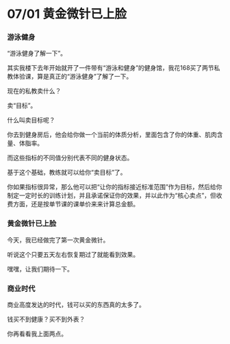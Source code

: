# 07/01 黄金微针已上脸

### 游泳健身

“游泳健身了解一下”。

其实我楼下去年开始就开了一件带有“游泳和健身”的健身馆，我花168买了两节私教体验课，算是真正的“游泳健身”了解了一下。

现在的私教卖什么？

卖“目标”。

什么叫卖目标呢？

你去到健身房后，他会给你做一个当前的体质分析，里面包含了你的体重、肌肉含量、体脂率。

而这些指标的不同值分别代表不同的健身状态。

基于这个基础，教练就可以给你“卖目标”了。

你如果指标很异常，那么他可以把“让你的指标接近标准范围”作为目标，然后给你制定一定时长的训练计划，并且承诺保证你的效果，并以此作为“核心卖点”，但收费方面，还是按单节课的课单价来来计算总金额。

### 黄金微针已上脸

今天，我已经做完了第一次黄金微针。

听说这个只要五天左右恢复期过了就能看到效果。

嘿嘿，让我们期待一下。

### 商业时代

商业高度发达的时代，钱可以买的东西真的太多了。

钱买不到健康？买不到外表？

你再看看我上面两点。

